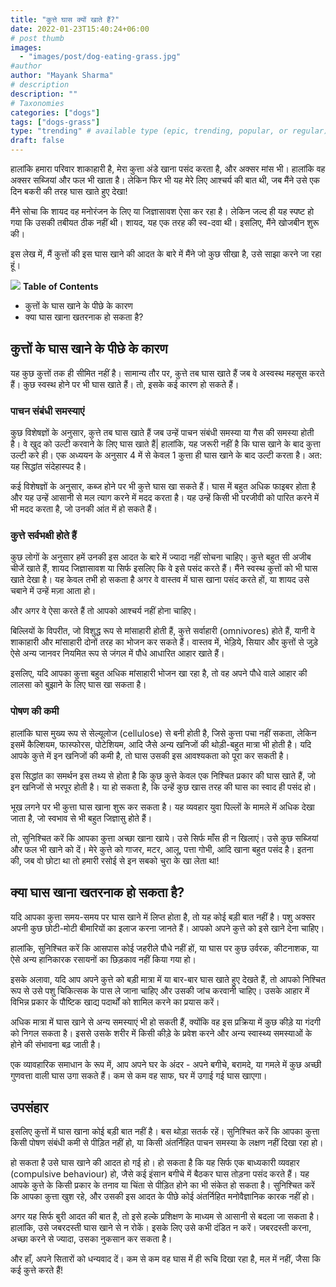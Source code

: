 ```yaml
---
title: "कुत्ते घास क्यों खाते हैं?"
date: 2022-01-23T15:40:24+06:00
# post thumb
images:
  - "images/post/dog-eating-grass.jpg"
#author
author: "Mayank Sharma"
# description
description: ""
# Taxonomies
categories: ["dogs"]
tags: ["dogs-grass"]
type: "trending" # available type (epic, trending, popular, or regular)
draft: false
---
```


हालांकि हमारा परिवार शाकाहारी है, मेरा कुत्ता अंडे खाना पसंद करता है, और अक्सर मांस भी। हालांकि वह अक्सर सब्जियां और फल भी खाता है। लेकिन फिर भी यह मेरे लिए आश्चर्य की बात थी, जब मैंने उसे एक दिन बकरी की तरह घास खाते हुए देखा!

मैंने सोचा कि शायद वह मनोरंजन के लिए या जिज्ञासावश ऐसा कर रहा है। लेकिन जल्द ही यह स्पष्ट हो गया कि उसकी तबीयत ठीक नहीं थी। शायद, यह एक तरह की स्व-दवा थी। इसलिए, मैंने खोजबीन शुरू की।

इस लेख में, मैं कुत्तों की इस घास खाने की आदत के बारे में मैंने जो कुछ सीखा है, उसे साझा करने जा रहा हूं।

<div class="toc-mak">
<img src="../../../images/pencil.png">
<b>Table of Contents</b>
<ul>
<li>कुत्तों के घास खाने के पीछे के कारण</li>
<li>क्या घास खाना खतरनाक हो सकता है?</li>
</ul>
</div>

## कुत्तों के घास खाने के पीछे के कारण

यह कुछ कुत्तों तक ही सीमित नहीं है। सामान्य तौर पर, कुत्ते तब घास खाते हैं जब वे अस्वस्थ महसूस करते हैं। कुछ स्वस्थ होने पर भी घास खाते हैं। तो, इसके कई कारण हो सकते हैं।

### पाचन संबंधी समस्याएं

कुछ विशेषज्ञों के अनुसार, कुत्ते तब घास खाते हैं जब उन्हें पाचन संबंधी समस्या या गैस की समस्या होती है। वे खुद को उल्टी करवाने के लिए घास खाते हैं| हालांकि, यह जरूरी नहीं है कि घास खाने के बाद कुत्ता उल्टी करे ही। एक अध्ययन के अनुसार 4 में से केवल 1 कुत्ता ही घास खाने के बाद उल्टी करता है। अत: यह सिद्धांत संदेहास्पद है।

कई विशेषज्ञों के अनुसार, कब्ज होने पर भी कुत्ते घास खा सकते हैं। घास में बहुत अधिक फाइबर होता है और यह उन्हें आसानी से मल त्याग करने में मदद करता है। यह उन्हें किसी भी परजीवी को पारित करने में भी मदद करता है, जो उनकी आंत में हो सकते हैं।

### कुत्ते सर्वभक्षी होते हैं

कुछ लोगों के अनुसार हमें उनकी इस आदत के बारे में ज्यादा नहीं सोचना चाहिए। कुत्ते बहुत सी अजीब चीजें खाते हैं, शायद जिज्ञासावश या सिर्फ इसलिए कि वे इसे पसंद करते हैं। मैंने स्वस्थ कुत्तों को भी घास खाते देखा है। यह केवल तभी हो सकता है अगर वे वास्तव में घास खाना पसंद करते हों, या शायद उसे चबाने में उन्हें मज़ा आता हो।

और अगर वे ऐसा करते हैं तो आपको आश्चर्य नहीं होना चाहिए।

बिल्लियों के विपरीत, जो विशुद्ध रूप से मांसाहारी होती हैं, कुत्ते सर्वाहारी (omnivores) होते हैं, यानी वे शाकाहारी और मांसाहारी दोनों तरह का भोजन कर सकते हैं। वास्तव में, भेड़िये, सियार और कुत्तों से जुड़े ऐसे अन्य जानवर नियमित रूप से जंगल में पौधे आधारित आहार खाते हैं।

इसलिए, यदि आपका कुत्ता बहुत अधिक मांसाहारी भोजन खा रहा है, तो वह अपने पौधे वाले आहार की लालसा को बुझाने के लिए घास खा सकता है।

### पोषण की कमी

हालांकि घास मुख्य रूप से सेल्यूलोज (cellulose) से बनी होती है, जिसे कुत्ता पचा नहीं सकता, लेकिन इसमें कैल्शियम, फास्फोरस, पोटेशियम, आदि जैसे अन्य खनिजों की थोड़ी-बहुत मात्रा भी होती है। यदि आपके कुत्ते में इन खनिजों की कमी है, तो घास उसकी इस आवश्यकता को पूरा कर सकती है।

इस सिद्धांत का समर्थन इस तथ्य से होता है कि कुछ कुत्ते केवल एक निश्चित प्रकार की घास खाते हैं, जो इन खनिजों से भरपूर होती है। या हो सकता है, कि उन्हें कुछ खास तरह की घास का स्वाद ही पसंद हो।

भूख लगने पर भी कुत्ता घास खाना शुरू कर सकता है। यह व्यवहार युवा पिल्लों के मामले में अधिक देखा जाता है, जो स्वभाव से भी बहुत जिज्ञासु होते हैं।

तो, सुनिश्चित करें कि आपका कुत्ता अच्छा खाना खाये। उसे सिर्फ माँस ही न खिलाएं। उसे कुछ सब्जियां और फल भी खाने को दें। मेरे कुत्ते को गाजर, मटर, आलू, पत्ता गोभी, आदि खाना बहुत पसंद है। इतना की, जब वो छोटा था तो हमारी रसोई से इन सबको चुरा के खा लेता था! 


## क्या घास खाना खतरनाक हो सकता है?

यदि आपका कुत्ता समय-समय पर घास खाने में लिप्त होता है, तो यह कोई बड़ी बात नहीं है। पशु अक्सर अपनी कुछ छोटी-मोटी बीमारियों का इलाज करना जानते हैं। आपको अपने कुत्ते को इसे खाने देना चाहिए।

हालांकि, सुनिश्चित करें कि आसपास कोई जहरीले पौधे नहीं हों, या घास पर कुछ उर्वरक, कीटनाशक, या ऐसे अन्य हानिकारक रसायनों का छिड़काव नहीं किया गया हो।

इसके अलावा, यदि आप अपने कुत्ते को बड़ी मात्रा में या बार-बार घास खाते हुए देखते हैं, तो आपको निश्चित रूप से उसे पशु चिकित्सक के पास ले जाना चाहिए और उसकी जांच करवानी चाहिए। उसके आहार में विभिन्न प्रकार के पौष्टिक खाद्य पदार्थों को शामिल करने का प्रयास करें।

अधिक मात्रा में घास खाने से अन्य समस्याएं भी हो सकती हैं, क्योंकि वह इस प्रक्रिया में कुछ कीड़े या गंदगी को निगल सकता है। इससे उसके शरीर में किसी कीड़े के प्रवेश करने और अन्य स्वास्थ्य समस्याओं के होने की संभावना बढ़ जाती है।

एक व्यावहारिक समाधान के रूप में, आप अपने घर के अंदर - अपने बगीचे, बरामदे, या गमले में कुछ अच्छी गुणवत्ता वाली घास उगा सकते हैं। कम से कम वह साफ, घर में उगाई गई घास खाएगा।


## उपसंहार 

इसलिए कुत्तों में घास खाना कोई बड़ी बात नहीं है। बस थोड़ा सतर्क रहें। सुनिश्चित करें कि आपका कुत्ता किसी पोषण संबंधी कमी से पीड़ित नहीं हो, या किसी अंतर्निहित पाचन समस्या के लक्षण नहीं दिखा रहा हो।

हो सकता है उसे घास खाने की आदत हो गई हो। हो सकता है कि यह सिर्फ एक बाध्यकारी व्यवहार (compulsive behaviour) हो, जैसे कई इंसान बगीचे में बैठकर घास तोड़ना पसंद करते हैं। यह आपके कुत्ते के किसी प्रकार के तनाव या चिंता से पीड़ित होने का भी संकेत हो सकता है। सुनिश्चित करें कि आपका कुत्ता खुश रहे, और उसकी इस आदत के पीछे कोई अंतर्निहित मनोवैज्ञानिक कारक नहीं हो।

अगर यह सिर्फ बुरी आदत की बात है, तो इसे हल्के प्रशिक्षण के माध्यम से आसानी से बदला जा सकता है। हालांकि, उसे जबरदस्ती घास खाने से न रोकें। इसके लिए उसे कभी दंडित न करें। जबरदस्ती करना, अच्छा करने से ज्यादा, उसका नुकसान कर सकता है।

और हाँ, अपने सितारों को धन्यवाद दें। कम से कम वह घास में ही रूचि दिखा रहा है, मल में नहीं, जैसा कि कई कुत्ते करते हैं!

